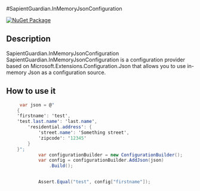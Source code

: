 #SapientGuardian.InMemoryJsonConfiguration


[![NuGet Package](https://img.shields.io/nuget/vpre/SapientGuardian.InMemoryJsonConfiguration.svg)](https://www.nuget.org/packages/SapientGuardian.InMemoryJsonConfiguration/)

## Description
SapientGuardian.InMemoryJsonConfiguration SapientGuardian.InMemoryJsonConfiguration is a configuration provider based on Microsoft.Extensions.Configuration.Json that allows you to use in-memory Json as a configuration source.

## How to use it

```C#    
     var json = @"
    {
    'firstname': 'test',
    'test.last.name': 'last.name',
        'residential.address': {
            'street.name': 'Something street',
            'zipcode': '12345'
        }
    }";
            var configurationBuilder = new ConfigurationBuilder();
            var config = configurationBuilder.AddJson(json)
                .Build();


            Assert.Equal("test", config["firstname"]);
```
